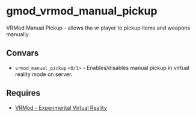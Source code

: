 # gmod_vrmod_manual_pickup
VRMod Manual Pickup - allows the vr player to pickup items and weapons manually.

## Convars
- `vrmod_manual_pickup` `<0/1>` - Enables/disables manual pickup in virtual reality mode on server.

## Requires
- [VRMod - Experimental Virtual Reality](https://steamcommunity.com/sharedfiles/filedetails/?id=1678408548)
